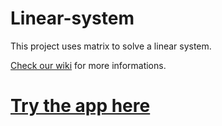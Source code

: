 # Linear-system
This project uses matrix to solve a linear system.

[Check our wiki](https://github.com/73VW/Linear-system/wiki) for more informations.

# [Try the app here](https://73vw.github.io/Linear-system/AN_Labo3_EquipeB1.html)
